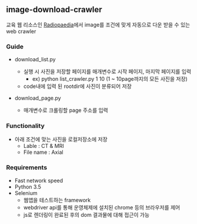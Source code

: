 ## image-download-crawler
교육 웹 리소스인 [Radiopaedia](https://radiopaedia.org/cases/)에서 image를 조건에 맞게 자동으로 다운 받을 수 있는 web crawler

### Guide
- download_list.py
    - 실행 시 사진을 저장할 페이지를 매개변수로 시작 페이지, 마지막 페이지를 입력
        - ex) python list_crawler.py 1 10 (1 ~ 10page까지의 모든 사진을 저장)
    - code내에 입력 된 rootdir에 사진이 분류되어 저장

- download_page.py
    - 매개변수로 크롤링할 page 주소를 입력

### Functionality
- 아래 조건에 맞는 사진을 로컬저장소에 저장 
    - Lable : CT & MRI
    - File name : Axial
 
### Requirements
- Fast network speed
- Python 3.5
- Selenium
    - 웹앱을 테스트하는 framework
    - webdriver api를 통해 운영체제에 설치된 chrome 등의 브라우저를 제어
    - js로 렌더링이 완료된 후의 dom 결과물에 대해 접근이 가능
